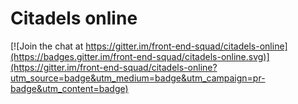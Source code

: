 # Citadels online

[![Join the chat at https://gitter.im/front-end-squad/citadels-online](https://badges.gitter.im/front-end-squad/citadels-online.svg)](https://gitter.im/front-end-squad/citadels-online?utm_source=badge&utm_medium=badge&utm_campaign=pr-badge&utm_content=badge)
